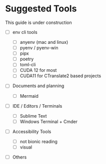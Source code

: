 # Suggested Tools

This guide is under construction

- [ ] env cli tools
    - [ ] anyenv (mac and linux)
    - [ ] pyenv / pyenv-win
    - [ ] pipx
    - [ ] poetry
    - [ ] toml-cli
    - [ ] CUDA 12 for most
    - [ ] CUDA11 for CTranslate2 based projects
- [ ] Documents and planning
    - [ ] Mermaid
- [ ] IDE / Editors / Terminals
    - [ ] Sublime Text
    - [ ] Windows Terminal + Cmder 
- [ ] Accessibility Tools
    - [ ] not bionic reading
    - [ ] visual
- [ ] Others
 